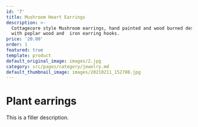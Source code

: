 ```yaml
---
id: '7'
title: Mushroom Heart Earrings
description: >-
  Cottagecore style Mushroom earrings, hand painted and wood burned design. Made
  with poplar wood and  iron earring hooks.
price: '20.00'
order: 1
featured: true
template: product
default_original_image: images/2.jpg
category: src/pages/category/jewelry.md
default_thumbnail_image: images/20210211_152708.jpg
---
```

# Plant earrings

This is a filler description.
